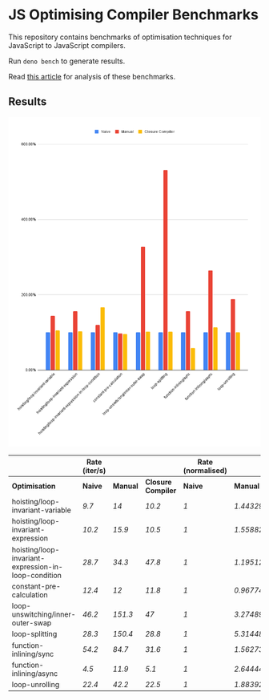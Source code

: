 # JS Optimising Compiler Benchmarks

This repository contains benchmarks of optimisation techniques for JavaScript to JavaScript compilers.

Run `deno bench` to generate results.

Read [this article](https://ben.heidemann.dev/posts/optimizing-compilers-for-the-web) for analysis of these benchmarks.

## Results

![Results Bar Chart](./chart.png)

|                                                      | Rate (iter/s) |            |                      | Rate (normalised) |                |                      |
|------------------------------------------------------|---------------|------------|----------------------|-------------------|----------------|----------------------|
| **Optimisation**                                     | **Naive**     | **Manual** | **Closure Compiler** | **Naive**         | **Manual**     | **Closure Compiler** |
| hoisting/loop-invariant-variable                     |         _9.7_ |       _14_ |               _10.2_ |               _1_ |  _1.443298969_ |        _1.051546392_ |
| hoisting/loop-invariant-expression                   |        _10.2_ |     _15.9_ |               _10.5_ |               _1_ |  _1.558823529_ |        _1.029411765_ |
| hoisting/loop-invariant-expression-in-loop-condition |        _28.7_ |     _34.3_ |               _47.8_ |               _1_ |  _1.195121951_ |        _1.665505226_ |
| constant-pre-calculation                             |        _12.4_ |       _12_ |               _11.8_ |               _1_ | _0.9677419355_ |       _0.9516129032_ |
| loop-unswitching/inner-outer-swap                    |        _46.2_ |    _151.3_ |                 _47_ |               _1_ |  _3.274891775_ |        _1.017316017_ |
| loop-splitting                                       |        _28.3_ |    _150.4_ |               _28.8_ |               _1_ |  _5.314487633_ |        _1.017667845_ |
| function-inlining/sync                               |        _54.2_ |     _84.7_ |               _31.6_ |               _1_ |  _1.562730627_ |       _0.5830258303_ |
| function-inlining/async                              |         _4.5_ |     _11.9_ |                _5.1_ |               _1_ |  _2.644444444_ |        _1.133333333_ |
| loop-unrolling                                       |        _22.4_ |     _42.2_ |               _22.5_ |               _1_ |  _1.883928571_ |        _1.004464286_ |
